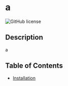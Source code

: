 # a
![GitHub license](https://img.shields.io/badge/license-MIT-blue.svg)

## Description

a

## Table of Contents

* [Installation](#installation)

